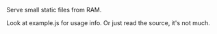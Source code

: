 Serve small static files from RAM.

Look at example.js for usage info. Or just read the source, it's not much.
